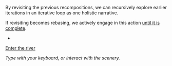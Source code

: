 By revisiting the previous recompositions, we can recursively explore earlier iterations in an iterative loop as one holistic narrative.

If revisiting becomes rebasing, we actively engage in this action [until it is complete](https://github.com/operatorjen/art.of.noise).


-


[Enter the river](https://the-art-collective.net/river.html)

_Type with your keyboard, or interact with the scenery._